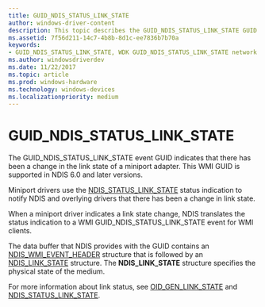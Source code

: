 ```yaml
---
title: GUID_NDIS_STATUS_LINK_STATE
author: windows-driver-content
description: This topic describes the GUID_NDIS_STATUS_LINK_STATE GUID for the NDIS WMI interface.
ms.assetid: 7f56d211-14c7-4b8b-8d1c-ee7836b7b70a
keywords:
- GUID_NDIS_STATUS_LINK_STATE, WDK GUID_NDIS_STATUS_LINK_STATE network drivers
ms.author: windowsdriverdev
ms.date: 11/22/2017
ms.topic: article
ms.prod: windows-hardware
ms.technology: windows-devices
ms.localizationpriority: medium
---
```


# GUID_NDIS_STATUS_LINK_STATE

The GUID_NDIS_STATUS_LINK_STATE event GUID indicates that there has been a change in the link state of a miniport adapter. This WMI GUID is supported in NDIS 6.0 and later versions.

Miniport drivers use the [NDIS_STATUS_LINK_STATE](ndis-status-link-state.md) status indication to notify NDIS and overlying drivers that there has been a change in link state.

When a miniport driver indicates a link state change, NDIS translates the status indication to a WMI GUID_NDIS_STATUS_LINK_STATE event for WMI clients.

The data buffer that NDIS provides with the GUID contains an [NDIS_WMI_EVENT_HEADER](https://msdn.microsoft.com/library/windows/hardware/ff567900) structure that is followed by an [NDIS_LINK_STATE](https://msdn.microsoft.com/library/windows/hardware/hh205390) structure. The **NDIS_LINK_STATE** structure specifies the physical state of the medium.

For more information about link status, see [OID_GEN_LINK_STATE](oid-gen-link-state.md) and [NDIS_STATUS_LINK_STATE](ndis-status-link-state.md).

